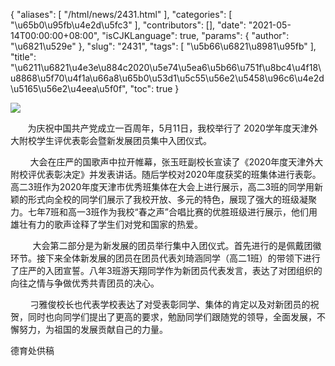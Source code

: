{
    "aliases": [
        "/html/news/2431.html"
    ],
    "categories": [
        "\u65b0\u95fb\u4e2d\u5fc3"
    ],
    "contributors": [],
    "date": "2021-05-14T00:00:00+08:00",
    "isCJKLanguage": true,
    "params": {
        "author": "\u6821\u529e"
    },
    "slug": "2431",
    "tags": [
        "\u5b66\u6821\u8981\u95fb"
    ],
    "title": "\u6211\u6821\u4e3e\u884c2020\u5e74\u5ea6\u5b66\u751f\u8bc4\u4f18\u8868\u5f70\u4f1a\u66a8\u65b0\u53d1\u5c55\u56e2\u5458\u96c6\u4e2d\u5165\u56e2\u4eea\u5f0f",
    "toc": true
}

![](https://cdn.tfls.online/mirror/full/5f32f17d061dd0cfe5ea2300175b7d44d32d60d3.jpg)




       为庆祝中国共产党成立一百周年，5月11日，我校举行了 2020学年度天津外大附校学生评优表彰会暨新发展团员集中入团仪式。




        大会在庄严的国歌声中拉开帷幕，张玉旺副校长宣读了《2020年度天津外大附校评优表彰决定》并发表讲话。随后学校对2020年度获奖的班集体进行表彰。高二3班作为2020年度天津市优秀班集体在大会上进行展示，高二3班的同学用新颖的形式向全校的同学们展示了我校开放、多元的特色，展现了强大的班级凝聚力。七年7班和高一3班作为我校“春之声”合唱比赛的优胜班级进行展示，他们用雄壮有力的歌声诠释了学生们对党和国家的热爱。




         大会第二部分是为新发展的团员举行集中入团仪式。首先进行的是佩戴团徽环节。接下来全体新发展的团员在团员代表刘琦涵同学（高二1班）的带领下进行了庄严的入团宣誓。八年3班游天翔同学作为新团员代表发言，表达了对团组织的向往之情与争做优秀共青团员的决心。




        刁雅俊校长也代表学校表达了对受表彰同学、集体的肯定以及对新团员的祝贺，同时也向同学们提出了更高的要求，勉励同学们跟随党的领导，全面发展，不懈努力，为祖国的发展贡献自己的力量。




  





德育处供稿


